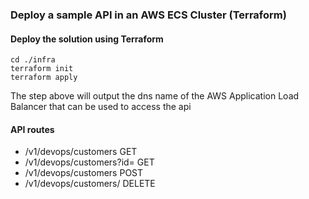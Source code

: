 ### Deploy a sample API in an AWS ECS Cluster (Terraform)

#### Deploy the solution using Terraform
```
cd ./infra
terraform init
terraform apply
```
The step above will output the dns name of the AWS Application Load Balancer that can be used to access the api

#### API routes
- /v1/devops/customers GET
- /v1/devops/customers?id=<id> GET
- /v1/devops/customers POST
- /v1/devops/customers/<id> DELETE